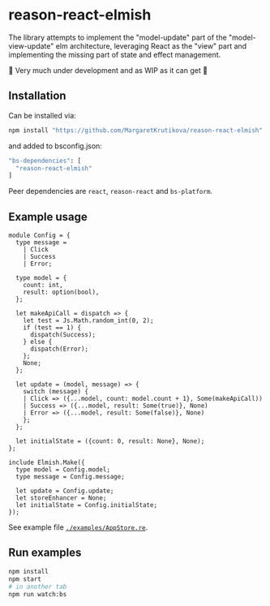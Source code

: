 # reason-react-elmish

The library attempts to implement the "model-update" part of the "model-view-update" elm architecture, leveraging React as the "view" part and implementing the missing part of state and effect management.

🚧 Very much under development and as WIP as it can get 🚧

## Installation

Can be installed via:

```sh
npm install "https://github.com/MargaretKrutikova/reason-react-elmish"
```

and added to bsconfig.json:

```sh
"bs-dependencies": [
  "reason-react-elmish"
]
```

Peer dependencies are `react`, `reason-react` and `bs-platform`.

## Example usage

```reason
module Config = {
  type message =
    | Click
    | Success
    | Error;

  type model = {
    count: int,
    result: option(bool),
  };

  let makeApiCall = dispatch => {
    let test = Js.Math.random_int(0, 2);
    if (test == 1) {
      dispatch(Success);
    } else {
      dispatch(Error);
    };
    None;
  };

  let update = (model, message) => {
    switch (message) {
    | Click => ({...model, count: model.count + 1}, Some(makeApiCall))
    | Success => ({...model, result: Some(true)}, None)
    | Error => ({...model, result: Some(false)}, None)
    };
  };

  let initialState = ({count: 0, result: None}, None);
};

include Elmish.Make({
  type model = Config.model;
  type message = Config.message;

  let update = Config.update;
  let storeEnhancer = None;
  let initialState = Config.initialState;
});
```

See example file [`./examples/AppStore.re`](./examples/AppStore.re).

## Run examples

```sh
npm install
npm start
# in another tab
npm run watch:bs
```
